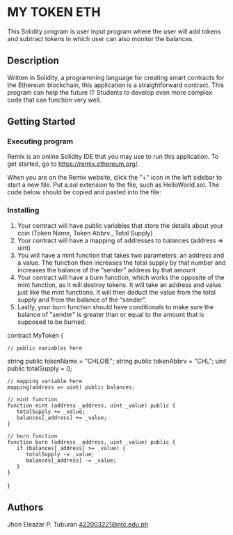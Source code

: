 # MY TOKEN ETH

This Solidity program is user input program where the user will add tokens and subtract tokens in which user can also monitor the balances.

## Description

Written in Solidity, a programming language for creating smart contracts for the Ethereum blockchain, this application is a straightforward contract. This program can help the future IT Students to develop even more complex code that can function very well.

## Getting Started

### Executing program

Remix is an online Solidity IDE that you may use to run this application. To get started, go to https://remix.ethereum.org/.

When you are on the Remix website, click the "+" icon in the left sidebar to start a new file. Put a.sol extension to the file, such as HelloWorld.sol. The code below should be copied and pasted into the file:

### Installing
1. Your contract will have public variables that store the details about your coin (Token Name, Token Abbrv., Total Supply)
2. Your contract will have a mapping of addresses to balances (address => uint)
3. You will have a mint function that takes two parameters: an address and a value. The function then increases the total supply by that number and increases the balance of the “sender” address by that amount
4. Your contract will have a burn function, which works the opposite of the mint function, as it will destroy tokens. It will take an address and value just like the mint functions. It will then deduct the value from the total supply and from the balance of the “sender”.
5. Lastly, your burn function should have conditionals to make sure the balance of "sender" is greater than or equal to the amount that is supposed to be burned.

contract MyToken {

    // public variables here
   string public tokenName = "CHLOIE";
   string public tokenAbbrv = "CHL";
   uint public totalSupply = 0;

    // mapping variable here
    mapping(address => uint) public balances;

    // mint function
    function mint (address _address, uint _value) public {
       totalSupply += _value;
       balances[_address] += _value;
    }

    // burn function
    function burn (address _address, uint _value) public {
       if (balances[_address] >= _value) {
          totalSupply -= _value;
          balances[_address] -= _value;
       }
    }

}

## Authors

Jhon Eleazar P. Tuburan
422003221@ntc.edu.ph
